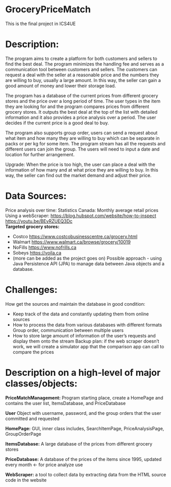 # GroceryPriceMatch

This is the final project in ICS4UE

# Description: 
The program aims to create a platform for both customers and sellers to find the best deal. The program minimizes the handling fee and serves as a communication tool between customers and sellers. The customers can request a deal with the seller at a reasonable price and the numbers they are willing to buy, usually a large amount. In this way, the seller can gain a good amount of money and lower their storage load. 

The program has a database of the current prices from different grocery stores and the price over a long period of time. The user types in the item they are looking for and the program compares prices from different grocery stores. It outputs the best deal at the top of the list with detailed information and it also provides a price analysis over a period. The user decides if the current price is a good deal to buy.

The program also supports group order, users can send a request about what item and how many they are willing to buy which can be separate in packs or per kg for some item. The program stream has all the requests and different users can join the group. The users will need to input a date and location for further arrangement. 

Upgrade: When the price is too high, the user can place a deal with the information of how many and at what price they are willing to buy. In this way, the seller can find out the market demand and adjust their price. 

# Data Sources: 
Price analysis over time: Statistics Canada: Monthly average retail prices 
Using a webScraper: https://blog.hubspot.com/website/how-to-inspect  https://youtu.be/BEvRZUEQ3Dc  
**Targeted grocery stores:**
- Costco https://www.costcobusinesscentre.ca/grocery.html 
- Walmart https://www.walmart.ca/browse/grocery/10019	
- NoFills https://www.nofrills.ca	
- Sobeys https://voila.ca
- (more can be added as the project goes on)
Possible approach - using Java Persistence API (JPA) to manage data between Java objects and a database. 

# Challenges: 
How get the sources and maintain the database in good condition: 
- Keep track of the data and constantly updating them from online sources
- How to process the data from various databases with different formats
Group order, communication between multiple users
- How to store large amount of information of the user’s requests and display them onto the stream
Backup plan: if the web scraper doesn’t work, we will create a simulator app that the comparison app can call to compare the prices

# Description on a high-level of major classes/objects:
**PriceMatchManagement:** Program starting place, create a HomePage and contains the user list, ItemsDatabase, and PriceDatabase

**User** Object with username, password, and the group orders that the user committed and requested

**HomePage:** GUI, inner class includes, SearchItemPage, PriceAnalysisPage, GroupOrderPage

**ItemsDatabase:** A large database of the prices from different grocery stores

**PriceDatabase:** A database of the prices of the items since 1995, updated every month ← for price analyze use

**WebScraper:** a tool to collect data by extracting data from the HTML source code in the website


